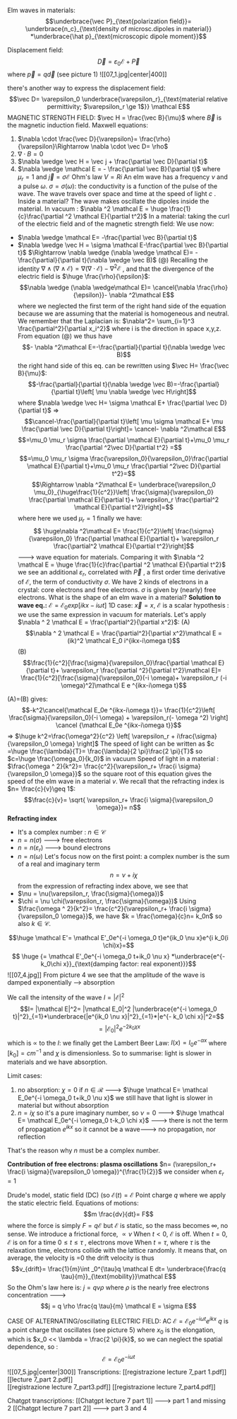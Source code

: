 Elm waves in materials:
$$\underbrace{\vec P}_{\text{polarization field}}= \underbrace{n_c}_{\text{density of microsc.dipoles in material}} *\underbrace{\hat p}_{\text{microscopic dipole moment}}$$

Displacement field: $$\vec D = \varepsilon_0 \mathcal E + \vec P$$
where $\vec p= q \vec d$ (see picture 1)
![[07_1.jpg|center|400]]

there's another way to express the displacement field: $$\vec D= \varepsilon_0 \underbrace{\varepsilon_r}_{\text{material relative permittivity; $\varepsilon_r \ge 1$}} \mathcal E$$
MAGNETIC STRENGTH FIELD:  $\vec H = \frac{\vec B}{\mu}$ where $\vec B$ is the magnetic induction field.
Maxwell equations:
1) $\nabla \cdot \frac{\vec D}{\varepsilon}= \frac{\rho}{\varepsilon}\Rightarrow \nabla \cdot \vec D= \rho$
2) $\nabla \cdot B = 0$
3) $\nabla \wedge \vec H = \vec j + \frac{\partial \vec D}{\partial t}$
4) $\nabla \wedge \mathcal E = - \frac{\partial \vec B}{\partial t}$
where $\mu_r = 1$ and $\vec j = \sigma \mathcal E$
Ohm's law $V=Ri$
An elm wave has a frequency $\nu$ and a pulse $\omega$. $\sigma= \sigma(\omega)$: the conductivity is a function of the pulse of the wave.
The wave travels over space and time at the speed of light $c$ . Inside a material? The wave makes oscillate the dipoles inside the material.
In vacuum : $\nabla ^2 \mathcal E = \huge \frac{1}{c}\frac{\partial ^2 \mathcal E}{\partial t^2}$ 
In a material: taking the curl of the electric field and of the magnetic strength field:
We use now:
- $\nabla \wedge \mathcal E= -\frac{\partial \vec B}{\partial t}$
- $\nabla \wedge \vec H = \sigma \mathcal E-\frac{\partial \vec B}{\partial t}$ 
$\Rightarrow \nabla \wedge (\nabla \wedge \mathcal E)= -\frac{\partial}{\partial t}(\nabla \wedge \vec B)$    (@) 
Recalling the identity  $\nabla \wedge (\nabla \wedge\mathcal E)= \nabla(\nabla \cdot \mathcal E)- \nabla^2 \mathcal E$ , and that the divergence of the electric field is $\huge \frac{\rho}{\epsilon}$: 
$$\nabla \wedge (\nabla \wedge\mathcal E)= \cancel{\nabla  \frac{\rho}{\epsilon}}- \nabla ^2\mathcal E$$
where we neglected the first term of the right hand side of the equation because we are assuming that the material is homogeneous and neutral.
We remember that the Laplacian is: $\nabla^2= \sum_{i=1}^3 \frac{\partial^2}{\partial x_i^2}$ where i is the direction in space x,y,z.
From equation (@) we thus have $$- \nabla ^2\mathcal E=-\frac{\partial}{\partial t}(\nabla \wedge \vec B)$$
the right hand side of this eq. can be rewritten using  $\vec H= \frac{\vec B}{\mu}$:$$-\frac{\partial}{\partial t}(\nabla \wedge \vec B)=-\frac{\partial}{\partial t}\left[ \mu \nabla \wedge \vec H\right]$$
where $\nabla \wedge \vec H= \sigma \mathcal E+ \frac{\partial \vec D}{\partial t}$ 
$\Rightarrow$ $$\cancel-\frac{\partial}{\partial t}\left[ \mu \sigma \mathcal E+ \mu \frac{\partial \vec D}{\partial t}\right]= \cancel- \nabla ^2\mathcal E$$
$$=\mu_0 \mu_r \sigma \frac{\partial \mathcal E}{\partial t}+\mu_0 \mu_r \frac{\partial ^2\vec D}{\partial t^2} =$$
$$=\mu_0 \mu_r \sigma \frac{\varepsilon_0}{\varepsilon_0}\frac{\partial \mathcal E}{\partial t}+\mu_0 \mu_r \frac{\partial ^2\vec D}{\partial t^2}=$$
$$\Rightarrow \nabla ^2\mathcal E= \underbrace{\varepsilon_0 \mu_0}_{\huge\frac{1}{c^2}}\left[ \frac{\sigma}{\varepsilon_0} \frac{\partial \mathcal E}{\partial t}+ \varepsilon_r \frac{\partial^2 \mathcal E}{\partial t^2}\right]=$$
where here we used $\mu_r =1$
finally we have: $$ \huge\nabla ^2\mathcal E= \frac{1}{c^2}\left[ \frac{\sigma}{\varepsilon_0} \frac{\partial \mathcal E}{\partial t}+ \varepsilon_r \frac{\partial^2 \mathcal E}{\partial t^2}\right]$$
---> wave equation for materials.
 Comparing it with $\nabla ^2 \mathcal E = \huge \frac{1}{c}\frac{\partial ^2 \mathcal E}{\partial t^2}$ we see an additional $\varepsilon_r$, correlated with $\vec P$ , a first order time derivative of $\mathcal E$, the term of conductivity $\sigma$. 
 We have 2 kinds of electrons in a crystal: core electrons and free electrons. $\sigma$ is given by (nearly) free electrons. 
 What is the shape of an elm wave in a material?
**Solution to wave eq.:**
$\mathcal E= \mathcal E_0 exp [ikx-i\omega t]$ 
1D case: $\vec x= x$, $\mathcal E$ is a scalar
hypothesis : we use the same expression in vacuum for materials.
Let's apply $\nabla ^ 2 \mathcal E = \frac{\partial^2}{\partial x^2}$:
(A)$$\nabla ^ 2 \mathcal E = \frac{\partial^2}{\partial x^2}\mathcal E = (ik)^2 \mathcal E_0 i^{ikx-i\omega t}$$
(B)$$\frac{1}{c^2}[\frac{\sigma}{\varepsilon_0}\frac{\partial \mathcal E}{\partial t}+ \varepsilon_r \frac{\partial ^2}{\partial t^2}\mathcal E]= \frac{1}{c^2}[\frac{\sigma}{\varepsilon_0}(-i \omega)+ \varepsilon_r (-i \omega)^2]\mathcal E e ^{ikx-i\omega t}$$


(A)=(B) gives: $$-k^2\cancel{\mathcal E_0e ^{ikx-i\omega t}}= \frac{1}{c^2}\left[ \frac{\sigma}{\varepsilon_0}(-i \omega) + \varepsilon_r(- \omega ^2) \right] \cancel {\mathcal E_0e ^{ikx-i\omega t}}$$
$\Rightarrow$ $\huge k^2=\frac{\omega^2}{c^2} \left[ \varepsilon_r + i\frac{\sigma}{\varepsilon_0 \omega} \right]$
The speed of light can be written as $c =\huge  \frac{\lambda}{T}= \frac{\lambda}{2 \pi}\frac{2 \pi}{T}$ so $c=\huge  \frac{\omega_0}{k_0}$ in vacuum
Speed of light in a material : $\frac{\omega ^ 2}{k^2}= \frac{c^2}{\varepsilon_r+ \frac{i \sigma}{\varepsilon_0 \omega}}$  so the square root of this equation gives the speed of the elm wave in a material $v$. We recall that the refracting index is $n= \frac{c}{v}\geq 1$:$$\frac{c}{v}= \sqrt{ \varepsilon_r+ \frac{i \sigma}{\varepsilon_0 \omega}}= n$$
**Refracting index**
- It's a complex number : $n \in \mathcal C$ 
- $n=n(\sigma)$   ---> free electrons
-  $n=n(\varepsilon_r)$ ---> bound electrons
- $n=n(\omega)$
Let's focus now on the first point: a complex number is the sum of a real and imaginary term$$n = \nu + i \chi$$ from the expression of refracting index above, we see that 
- $\nu = \nu(\varepsilon_r, \frac{\sigma}{\omega})$
- $\chi = \nu \chi(\varepsilon_r, \frac{\sigma}{\omega})$
Using $\frac{\omega ^ 2}{k^2}= \frac{c^2}{\varepsilon_r+ \frac{i \sigma}{\varepsilon_0 \omega}}$, we have $k = \frac{\omega}{c}n= k_0n$ so also $k \in \mathcal C$. 

$$\huge \mathcal E'=  \mathcal E'_0e^{-i \omega_0 t}e^{ik_0 \nu x}e^{i k_0(i \chi)x}=$$
$$ \huge {= \mathcal E'_0e^{-i \omega_0 t+ik_0 \nu x} *\underbrace{e^{-k_0\chi x}}_{\text{damping factor: real exponent}}}$$
![[07_4.jpg]]
From picture 4 we see that the amplitude of the wave is damped exponentially --> absorption

We call the intensity of the wave $I = |\mathcal E|^2$ 
$$I= |\mathcal E|^2= |\mathcal E_0|^2 |\underbrace{e^{-i \omega_0 t}|^2}_{=1}*\underbrace{|e^{ik_0 \nu x}|^2}_{=1}*|e^{- k_0 \chi x}|^2=$$
$$=|\mathcal E_0|^2e^{-2k_0 \chi x}$$
which is $\propto$ to the $I$:  we finally get the Lambert Beer Law: $I(x)= I_0 e^{- \alpha x}$
where $[k_0]= cm^{-1}$ and $\chi$ is dimensionless.
So to summarise: light is slower in materials and we have absorption.

Limit cases:
1) no absorption: $\chi = 0$ if $n \in \mathcal R$ ---> $\huge \mathcal E=  \mathcal E_0e^{-i \omega_0 t+ik_0 \nu x}$ we still have that light is slower in material but without absorption
2) $n=i \chi$ so it's a pure imaginary number, so $\nu=0$ ---> $\huge \mathcal E=  \mathcal E_0e^{-i \omega_0 t-k_0 \chi x}$ ---> there is not the term of propagation $e^{ikx}$ so it cannot be a wave---> no propagation, nor reflection

That's the reason why $n$ must be a complex number. 

**Contribution of free electrons: plasma oscillations**
$n= (\varepsilon_r+ \frac{i \sigma}{\varepsilon_0 \omega})^{\frac{1}{2}}$ we consider when $\varepsilon_r = 1$ 

Drude's model, static field (DC) (so $\mathcal E (t)= \mathcal E$
Point charge $q$ where we apply the static electric field.
Equations of motions: $$m \frac{dv}{dt}= F$$
where the force is simply $F= q \mathcal E$ but $\mathcal E$ is static, so the mass becomes $\infty$, no sense.
We introduce a frictional force, $\propto v$
When $t<0$, $\mathcal E$ is off.
When $t=0$, $\mathcal E$ is on
for a time $0 \leq t \leq \tau$ , electrons move
When $t= \tau$, where  $\tau$ is the relaxation time, electrons collide with the lattice randomly. It means that, on average, the velocity is =0
the drift velocity is thus $$v_{drift}= \frac{1}{m}\int _0^{\tau}q \mathcal E dt= \underbrace{\frac{q \tau}{m}}_{\text{mobility}}\mathcal E$$
So the Ohm's law here is:
$j = qv \rho$ where $\rho$ is the nearly free electrons concentration ---> $$j = q \rho \frac{q \tau}{m} \mathcal E = \sigma E$$

CASE OF ALTERNATING/oscillating ELECTRIC FIELD: AC
$\mathcal E= \mathcal E_0 e^{-i \omega t} e^{i k x}$
$q$ is a point charge that oscillates (see picture 5) where $x_0$ is the elongation, which is $x_0 << \lambda = \frac{2 \pi}{k}$, so we can neglect the spatial dependence, so : $$\mathcal E = \mathcal E_0 e^{-i \omega t}$$
![[07_5.jpg|center|300]]
Transcriptions:
[[registrazione lecture 7_part 1.pdf]]
[[lecture 7_part 2.pdf]]  
[[registrazione lecture 7_part3.pdf]]
[[registrazione lecture 7_part4.pdf]]

Chatgpt transcriptions:
[[Chatgpt lecture 7 part 1]] --->  part 1 and missing 2
[[Chatgpt lecture 7 part 2]]  ---> part 3 and 4
